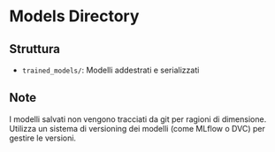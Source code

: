 # Models Directory

## Struttura

- `trained_models/`: Modelli addestrati e serializzati

## Note

I modelli salvati non vengono tracciati da git per ragioni di dimensione.
Utilizza un sistema di versioning dei modelli (come MLflow o DVC) per gestire le versioni.
